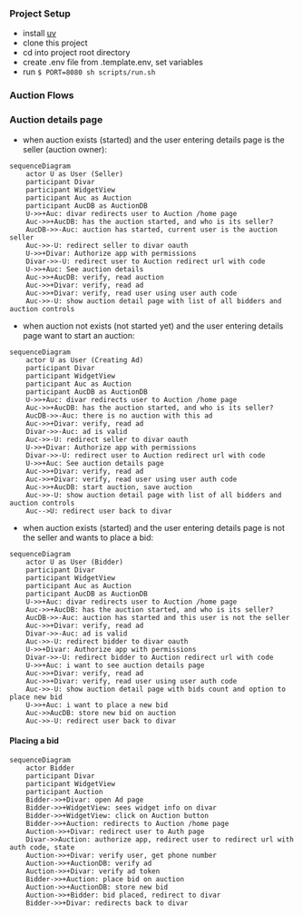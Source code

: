 ### Project Setup
- install [uv](https://docs.astral.sh/uv/getting-started/installation)
- clone this project
- cd into project root directory
- create .env file from .template.env, set variables
- run ```$ PORT=8080 sh scripts/run.sh```

### Auction Flows

### Auction details page
- when auction exists (started) and the user entering details page is the seller (auction owner):

```mermaid
sequenceDiagram
    actor U as User (Seller)
    participant Divar
    participant WidgetView
    participant Auc as Auction
    participant AucDB as AuctionDB
    U->>+Auc: divar redirects user to Auction /home page
    Auc->>+AucDB: has the auction started, and who is its seller?
    AucDB->>-Auc: auction has started, current user is the auction seller
    Auc->>-U: redirect seller to divar oauth
    U->>+Divar: Authorize app with permissions
    Divar->>-U: redirect user to Auction redirect url with code
    U->>+Auc: See auction details
    Auc->>+AucDB: verify, read auction
    Auc->>+Divar: verify, read ad
    Auc->>+Divar: verify, read user using user auth code
    Auc->>-U: show auction detail page with list of all bidders and auction controls
```

- when auction not exists (not started yet) and the user entering details page want to start an auction:

```mermaid
sequenceDiagram
    actor U as User (Creating Ad)
    participant Divar
    participant WidgetView
    participant Auc as Auction
    participant AucDB as AuctionDB
    U->>+Auc: divar redirects user to Auction /home page
    Auc->>+AucDB: has the auction started, and who is its seller?
    AucDB->>-Auc: there is no auction with this ad
    Auc->>+Divar: verify, read ad
    Divar->>-Auc: ad is valid
    Auc->>-U: redirect seller to divar oauth
    U->>+Divar: Authorize app with permissions
    Divar->>-U: redirect user to Auction redirect url with code
    U->>+Auc: See auction details page
    Auc->>+Divar: verify, read ad
    Auc->>+Divar: verify, read user using user auth code
    Auc->>+AucDB: start auction, save auction
    Auc->>-U: show auction detail page with list of all bidders and auction controls
    Auc-->U: redirect user back to divar
```

- when auction exists (started) and the user entering details page is not the seller and wants to place a bid:

```mermaid
sequenceDiagram
    actor U as User (Bidder)
    participant Divar
    participant WidgetView
    participant Auc as Auction
    participant AucDB as AuctionDB
    U->>+Auc: divar redirects user to Auction /home page
    Auc->>+AucDB: has the auction started, and who is its seller?
    AucDB->>-Auc: auction has started and this user is not the seller
    Auc->>+Divar: verify, read ad
    Divar->>-Auc: ad is valid
    Auc->>-U: redirect bidder to divar oauth
    U->>+Divar: Authorize app with permissions
    Divar->>-U: redirect bidder to Auction redirect url with code
    U->>+Auc: i want to see auction details page
    Auc->>+Divar: verify, read ad
    Auc->>+Divar: verify, read user using user auth code
    Auc->>-U: show auction detail page with bids count and option to place new bid
    U->>+Auc: i want to place a new bid
    Auc->>AucDB: store new bid on auction
    Auc->>-U: redirect user back to divar
```

#### Placing a bid

```mermaid
sequenceDiagram
    actor Bidder
    participant Divar
    participant WidgetView
    participant Auction
    Bidder->>+Divar: open Ad page
    Bidder->>+WidgetView: sees widget info on divar
    Bidder->>+WidgetView: click on Auction button
    Bidder->>+Auction: redirects to Auction /home page
    Auction->>+Divar: redirect user to Auth page
    Divar->>Auction: authorize app, redirect user to redirect url with auth code, state
    Auction->>+Divar: verify user, get phone number
    Auction->>+AuctionDB: verify ad
    Auction->>+Divar: verify ad token
    Bidder->>+Auction: place bid on auction
    Auction->>+AuctionDB: store new bid
    Auction->>+Bidder: bid placed, redirect to divar
    Bidder->>+Divar: redirects back to divar
```
